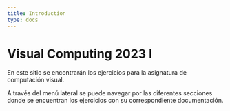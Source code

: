 ```yaml
---
title: Introduction
type: docs
---
```


# Visual Computing 2023 I

En este sitio se encontrarán los ejercicios para la asignatura de computación visual.

A través del menú lateral se puede navegar por las diferentes secciones donde se encuentran los ejercicios con su correspondiente documentación.